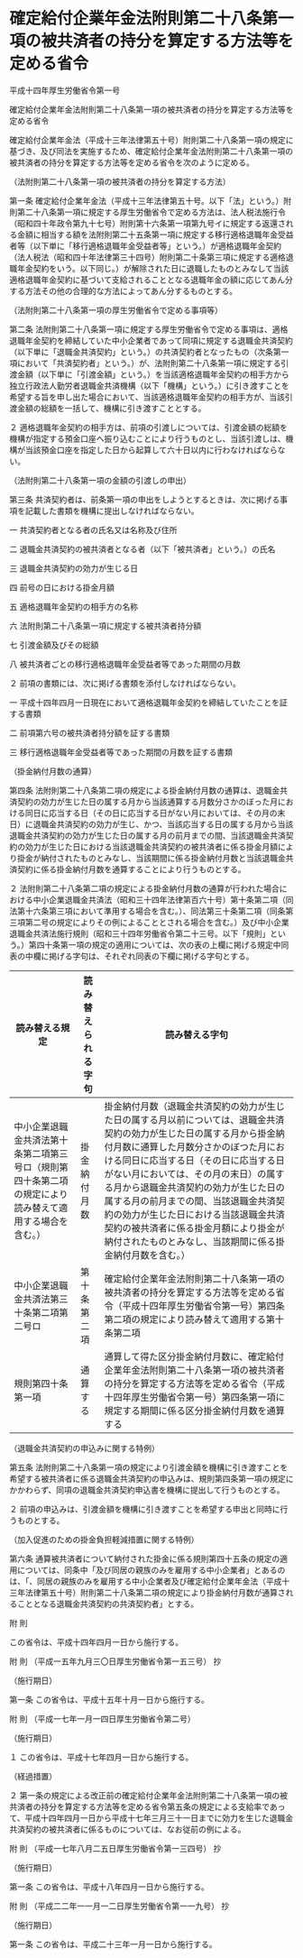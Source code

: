 # 確定給付企業年金法附則第二十八条第一項の被共済者の持分を算定する方法等を定める省令

平成十四年厚生労働省令第一号

確定給付企業年金法附則第二十八条第一項の被共済者の持分を算定する方法等を定める省令

確定給付企業年金法（平成十三年法律第五十号）附則第二十八条第一項の規定に基づき、及び同法を実施するため、確定給付企業年金法附則第二十八条第一項の被共済者の持分を算定する方法等を定める省令を次のように定める。

（法附則第二十八条第一項の被共済者の持分を算定する方法）

第一条 確定給付企業年金法（平成十三年法律第五十号。以下「法」という。）附則第二十八条第一項に規定する厚生労働省令で定める方法は、法人税法施行令（昭和四十年政令第九十七号）附則第十六条第一項第九号イに規定する返還される金額に相当する額を法附則第二十五条第一項に規定する移行適格退職年金受益者等（以下単に「移行適格退職年金受益者等」という。）が適格退職年金契約（法人税法（昭和四十年法律第三十四号）附則第二十条第三項に規定する適格退職年金契約をいう。以下同じ。）が解除された日に退職したものとみなして当該適格退職年金契約に基づいて支給されることとなる退職年金の額に応じてあん分する方法その他の合理的な方法によってあん分するものとする。

（法附則第二十八条第一項の厚生労働省令で定める事項等）

第二条 法附則第二十八条第一項に規定する厚生労働省令で定める事項は、適格退職年金契約を締結していた中小企業者であって同項に規定する退職金共済契約（以下単に「退職金共済契約」という。）の共済契約者となったもの（次条第一項において「共済契約者」という。）が、法附則第二十八条第一項に規定する引渡金額（以下単に「引渡金額」という。）を当該適格退職年金契約の相手方から独立行政法人勤労者退職金共済機構（以下「機構」という。）に引き渡すことを希望する旨を申し出た場合において、当該適格退職年金契約の相手方が、当該引渡金額の総額を一括して、機構に引き渡すこととする。

２ 適格退職年金契約の相手方は、前項の引渡しについては、引渡金額の総額を機構が指定する預金口座へ振り込むことにより行うものとし、当該引渡しは、機構が当該預金口座を指定した日から起算して六十日以内に行わなければならない。

（法附則第二十八条第一項の金額の引渡しの申出）

第三条 共済契約者は、前条第一項の申出をしようとするときは、次に掲げる事項を記載した書類を機構に提出しなければならない。

一 共済契約者となる者の氏名又は名称及び住所

二 退職金共済契約の被共済者となる者（以下「被共済者」という。）の氏名

三 退職金共済契約の効力が生じる日

四 前号の日における掛金月額

五 適格退職年金契約の相手方の名称

六 法附則第二十八条第一項に規定する被共済者持分額

七 引渡金額及びその総額

八 被共済者ごとの移行適格退職年金受益者等であった期間の月数

２ 前項の書類には、次に掲げる書類を添付しなければならない。

一 平成十四年四月一日現在において適格退職年金契約を締結していたことを証する書類

二 前項第六号の被共済者持分額を証する書類

三 移行適格退職年金受益者等であった期間の月数を証する書類

（掛金納付月数の通算）

第四条 法附則第二十八条第二項の規定による掛金納付月数の通算は、退職金共済契約の効力が生じた日の属する月から当該通算する月数分さかのぼった月における同日に応当する日（その日に応当する日がない月においては、その月の末日）に退職金共済契約の効力が生じ、かつ、当該応当する日の属する月から当該退職金共済契約の効力が生じた日の属する月の前月までの間、当該退職金共済契約の効力が生じた日における当該退職金共済契約の被共済者に係る掛金月額により掛金が納付されたものとみなし、当該期間に係る掛金納付月数と当該退職金共済契約に係る掛金納付月数を通算することにより行うものとする。

２ 法附則第二十八条第二項の規定による掛金納付月数の通算が行われた場合における中小企業退職金共済法（昭和三十四年法律第百六十号）第十条第二項（同法第十六条第三項において準用する場合を含む。）、同法第三十条第二項（同条第三項第二号の規定によりその例によることとされる場合を含む。）及び中小企業退職金共済法施行規則（昭和三十四年労働省令第二十三号。以下「規則」という。）第四十条第一項の規定の適用については、次の表の上欄に掲げる規定中同表の中欄に掲げる字句は、それぞれ同表の下欄に掲げる字句とする。

読み替える規定 | 読み替えられる字句 | 読み替える字句  
---|---|---  
中小企業退職金共済法第十条第二項第三号ロ（規則第四十条第二項の規定により読み替えて適用する場合を含む。） | 掛金納付月数 | 掛金納付月数（退職金共済契約の効力が生じた日の属する月以前については、退職金共済契約の効力が生じた日の属する月から掛金納付月数に通算した月数分さかのぼつた月における同日に応当する日（その日に応当する日がない月においては、その月の末日）の属する月から退職金共済契約の効力が生じた日の属する月の前月までの間、当該退職金共済契約の効力が生じた日における当該退職金共済契約の被共済者に係る掛金月額により掛金が納付されたものとみなし、当該期間に係る掛金納付月数を含む。）  
中小企業退職金共済法第三十条第二項第二号ロ | 第十条第二項 | 確定給付企業年金法附則第二十八条第一項の被共済者の持分を算定する方法等を定める省令（平成十四年厚生労働省令第一号）第四条第二項の規定により読み替えて適用する第十条第二項  
規則第四十条第一項 | 通算する | 通算して得た区分掛金納付月数に、確定給付企業年金法附則第二十八条第一項の被共済者の持分を算定する方法等を定める省令（平成十四年厚生労働省令第一号）第四条第一項に規定する期間に係る区分掛金納付月数を通算する  
  
（退職金共済契約の申込みに関する特例）

第五条 法附則第二十八条第一項の規定により引渡金額を機構に引き渡すことを希望する被共済者に係る退職金共済契約の申込みは、規則第四条第一項の規定にかかわらず、同項の退職金共済契約申込書を機構に提出して行うものとする。

２ 前項の申込みは、引渡金額を機構に引き渡すことを希望する申出と同時に行うものとする。

（加入促進のための掛金負担軽減措置に関する特例）

第六条 通算被共済者について納付された掛金に係る規則第四十五条の規定の適用については、同条中「及び同居の親族のみを雇用する中小企業者」とあるのは、「、同居の親族のみを雇用する中小企業者及び確定給付企業年金法（平成十三年法律第五十号）附則第二十八条第二項の規定により掛金納付月数が通算されることとなる退職金共済契約の共済契約者」とする。

附 則

この省令は、平成十四年四月一日から施行する。

附 則 （平成一五年九月三〇日厚生労働省令第一五三号） 抄

（施行期日）

第一条 この省令は、平成十五年十月一日から施行する。

附 則 （平成一七年一月一四日厚生労働省令第二号）

（施行期日）

１ この省令は、平成十七年四月一日から施行する。

（経過措置）

２ 第一条の規定による改正前の確定給付企業年金法附則第二十八条第一項の被共済者の持分を算定する方法等を定める省令第五条の規定による支給率であって、平成十四年四月一日から平成十七年三月三十一日までに効力を生じた退職金共済契約の被共済者に係るものについては、なお従前の例による。

附 則 （平成一七年八月二五日厚生労働省令第一三四号） 抄

（施行期日）

第一条 この省令は、平成十八年四月一日から施行する。

附 則 （平成二二年一一月一二日厚生労働省令第一一九号） 抄

（施行期日）

第一条 この省令は、平成二十三年一月一日から施行する。
